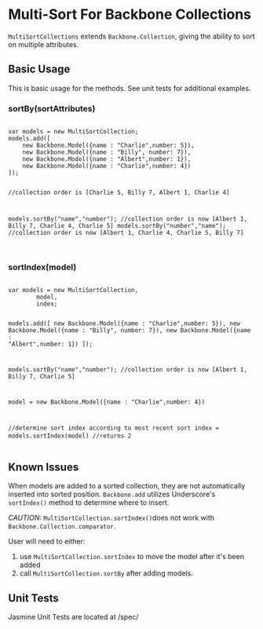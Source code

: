 <h1>Multi-Sort For Backbone Collections</h1>

<p>
	<code>MultiSortCollections</code> extends <code>Backbone.Collection</code>, 
	giving the ability to sort on multiple attributes.
</p>

<h2>Basic Usage</h2>
This is basic usage for the methods.  See unit tests for additional examples.

<h3>sortBy(sortAttributes)</h3>
<pre>
<code>
var models = new MultiSortCollection;
models.add([
	new Backbone.Model({name : "Charlie",number: 5}),
	new Backbone.Model({name : "Billy", number: 7}),
	new Backbone.Model({name : "Albert",number: 1}),
	new Backbone.Model({name : "Charlie",number: 4})
]);

//collection order is [Charlie 5, Billy 7, Albert 1, Charlie 4]

models.sortBy("name","number");  //collection order is now [Albert 1, Billy 7, Charlie 4, Charlie 5]
models.sortBy("number","name");  //collection order is now [Albert 1, Charlie 4, Charlie 5, Billy 7]
</code>
</pre>

<h3>sortIndex(model)</h3>
<pre>
<code>
var models = new MultiSortCollection,
		model,
		index;
		
models.add([
	new Backbone.Model({name : "Charlie",number: 5}),
	new Backbone.Model({name : "Billy", number: 7}),
	new Backbone.Model({name : "Albert",number: 1})
]);

models.sortBy("name","number"); //collection order is now [Albert 1, Billy 7, Charlie 5]

model = new Backbone.Model({name : "Charlie",number: 4})

//determine sort index according to most recent sort
index = models.sortIndex(model)			//returns 2
</code>
</pre>

<h2>Known Issues</h2>
<p>
	When models are added to a sorted collection, they are not automatically inserted into
	sorted position.  <code>Backbone.add</code> utilizes Underscore's <code>sortIndex()</code> method to determine where to insert.
</p>
<p>
	<em>CAUTION:</em> <code>MultiSortCollection.sortIndex()</code>does not work with <code>Backbone.Collection.comparator</code>. 
</p>

<p>
User will need to either:
<ol>
	<li>use <code>MultiSortCollection.sortIndex</code> to move the model after it's been added</li>
	<li>call <code>MultiSortCollection.sortBy</code> after adding models.</li>
</ol>
</p>

<h2>Unit Tests</h2>
<p>Jasmine Unit Tests are located at /spec/</p>